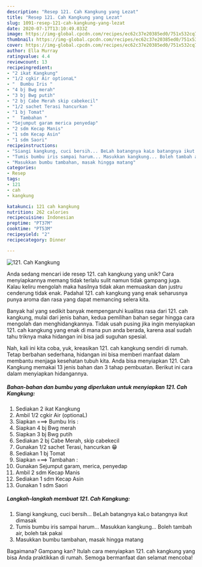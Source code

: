 ```yaml
---
description: "Resep 121. Cah Kangkung yang Lezat"
title: "Resep 121. Cah Kangkung yang Lezat"
slug: 1091-resep-121-cah-kangkung-yang-lezat
date: 2020-07-17T13:10:49.033Z
image: https://img-global.cpcdn.com/recipes/ec62c37e20385ed0/751x532cq70/121-cah-kangkung-foto-resep-utama.jpg
thumbnail: https://img-global.cpcdn.com/recipes/ec62c37e20385ed0/751x532cq70/121-cah-kangkung-foto-resep-utama.jpg
cover: https://img-global.cpcdn.com/recipes/ec62c37e20385ed0/751x532cq70/121-cah-kangkung-foto-resep-utama.jpg
author: Ella Murray
ratingvalue: 4.4
reviewcount: 13
recipeingredient:
- "2 ikat Kangkung"
- "1/2 cgkir Air optionaL"
- "  Bumbu Iris "
- "4 bj Bwg merah"
- "3 bj Bwg putih"
- "2 bj Cabe Merah skip cabekecil"
- "1/2 sachet Terasi hancurkan "
- "1 bj Tomat"
- "  Tambahan "
- "Sejumput garam merica penyedap"
- "2 sdm Kecap Manis"
- "1 sdm Kecap Asin"
- "1 sdm Saori"
recipeinstructions:
- "Siangi kangkung, cuci bersih... BeLah batangnya kaLo batangnya ikut dimasak"
- "Tumis bumbu iris sampai harum... Masukkan kangkung... Boleh tambah air, boleh tak pakai"
- "Masukkan bumbu tambahan, masak hingga matang"
categories:
- Resep
tags:
- 121
- cah
- kangkung

katakunci: 121 cah kangkung 
nutrition: 262 calories
recipecuisine: Indonesian
preptime: "PT37M"
cooktime: "PT53M"
recipeyield: "2"
recipecategory: Dinner

---
```



![121. Cah Kangkung](https://img-global.cpcdn.com/recipes/ec62c37e20385ed0/751x532cq70/121-cah-kangkung-foto-resep-utama.jpg)

Anda sedang mencari ide resep 121. cah kangkung yang unik? Cara menyiapkannya memang tidak terlalu sulit namun tidak gampang juga. Kalau keliru mengolah maka hasilnya tidak akan memuaskan dan justru cenderung tidak enak. Padahal 121. cah kangkung yang enak seharusnya punya aroma dan rasa yang dapat memancing selera kita.



Banyak hal yang sedikit banyak mempengaruhi kualitas rasa dari 121. cah kangkung, mulai dari jenis bahan, kedua pemilihan bahan segar hingga cara mengolah dan menghidangkannya. Tidak usah pusing jika ingin menyiapkan 121. cah kangkung yang enak di mana pun anda berada, karena asal sudah tahu triknya maka hidangan ini bisa jadi suguhan spesial.


Nah, kali ini kita coba, yuk, kreasikan 121. cah kangkung sendiri di rumah. Tetap berbahan sederhana, hidangan ini bisa memberi manfaat dalam membantu menjaga kesehatan tubuh kita. Anda bisa menyiapkan 121. Cah Kangkung memakai 13 jenis bahan dan 3 tahap pembuatan. Berikut ini cara dalam menyiapkan hidangannya.

<!--inarticleads1-->

##### Bahan-bahan dan bumbu yang diperlukan untuk menyiapkan 121. Cah Kangkung:

1. Sediakan 2 ikat Kangkung
1. Ambil 1/2 cgkir Air (optionaL)
1. Siapkan  ===&gt; Bumbu Iris :
1. Siapkan 4 bj Bwg merah
1. Siapkan 3 bj Bwg putih
1. Sediakan 2 bj Cabe Merah, skip cabekecil
1. Gunakan 1/2 sachet Terasi, hancurkan 😁
1. Sediakan 1 bj Tomat
1. Siapkan  ===&gt; Tambahan :
1. Gunakan Sejumput garam, merica, penyedap
1. Ambil 2 sdm Kecap Manis
1. Sediakan 1 sdm Kecap Asin
1. Gunakan 1 sdm Saori




<!--inarticleads2-->

##### Langkah-langkah membuat 121. Cah Kangkung:

1. Siangi kangkung, cuci bersih... BeLah batangnya kaLo batangnya ikut dimasak
1. Tumis bumbu iris sampai harum... Masukkan kangkung... Boleh tambah air, boleh tak pakai
1. Masukkan bumbu tambahan, masak hingga matang




Bagaimana? Gampang kan? Itulah cara menyiapkan 121. cah kangkung yang bisa Anda praktikkan di rumah. Semoga bermanfaat dan selamat mencoba!
